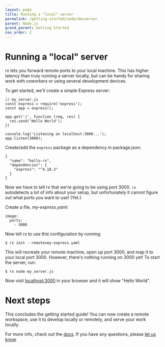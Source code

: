 ```yaml
---
layout: page
title: Running a "local" server
permalink: /getting-started/node/devserver
parent: Node.js
grand_parent: Getting Started
nav_order: 2
---
```


# Running a "local" server

rx lets you forward remote ports to your local machine. This has higher latency
than truly running a server locally, but can be handy for sharing work with
coworkers or using several development devices.

To get started, we'll create a simple Express server:

```
// my_server.js
const express = require('express');
const app = express();

app.get('/', function (req, res) {
  res.send('Hello World');
})

console.log('Listening on localhost:3000...');
app.listen(3000);
```

Create/add the `express` package as a dependency in package.json:

    {
      "name": "hello-rx",
      "dependencies": {
        "express": "^4.18.3"
      }
    }

Now we have to tell rx that we're going to be using port 3000. `rx` autodetects
a lot of info about your setup, but unfortunately it cannot figure out what
ports you want to use! (Yet.)

Create a file, _my-express.yaml_:

    image:
      ports:
        - 3000

Now tell rx to use this configuration by running:

    $ rx init --remote=my-express.yaml

This will recreate your remote machine, open up port 3000, and map it to your
local port 3000. However, there's nothing running on 3000 yet! To start the
server, run:

    $ rx node my_server.js

Now visit [localhost:3000](http://localhost:3000) in your browser and it will
show "Hello World".

# Next steps

This concludes the getting started guide! You can now create a remote workspace,
use it to develop locally or remotely, and serve your work locally.

For more info, check out the [docs](/docs). If you have any questions, please
[let us know](https://github.com/run-rx/rx/issues).
